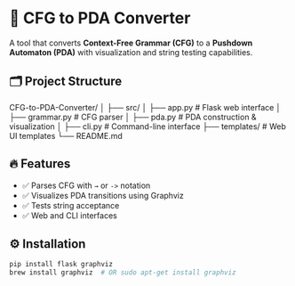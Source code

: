 # 🎯 CFG to PDA Converter

A tool that converts **Context-Free Grammar (CFG)** to a **Pushdown Automaton (PDA)** with visualization and string testing capabilities.

## 🗂 Project Structure

CFG-to-PDA-Converter/
│
├── src/
│ ├── app.py # Flask web interface
│ ├── grammar.py # CFG parser
│ ├── pda.py # PDA construction & visualization
│ ├── cli.py # Command-line interface
├── templates/ # Web UI templates
└── README.md


## 🔥 Features
- ✅ Parses CFG with `→` or `->` notation
- ✅ Visualizes PDA transitions using Graphviz
- ✅ Tests string acceptance
- ✅ Web and CLI interfaces

## ⚙ Installation
```bash
pip install flask graphviz
brew install graphviz  # OR sudo apt-get install graphviz

